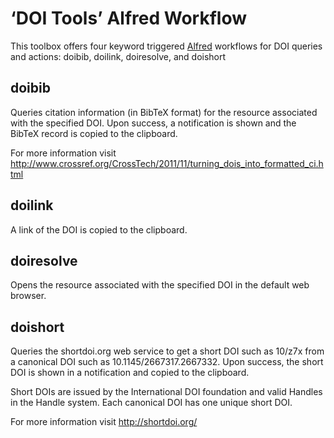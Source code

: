 # ‘DOI Tools’ Alfred Workflow

This toolbox offers four keyword triggered [Alfred](http://www.alfredapp.com/) workflows for DOI queries and actions: doibib, doilink, doiresolve, and doishort


## doibib

Queries citation information (in BibTeX format) for the resource associated with the specified DOI. Upon success, a notification is shown and the BibTeX record is copied to the clipboard.

For more information visit http://www.crossref.org/CrossTech/2011/11/turning_dois_into_formatted_ci.html


## doilink

A link of the DOI is copied to the clipboard.


## doiresolve

Opens the resource associated with the specified DOI in the default web browser.


## doishort

Queries the shortdoi.org web service to get a short DOI such as 10/z7x from a canonical DOI such as 10.1145/2667317.2667332. Upon success, the short DOI is shown in a notification and copied to the clipboard.

Short DOIs are issued by the International DOI foundation and valid Handles in the Handle system. Each canonical DOI has one unique short DOI.

For more information visit http://shortdoi.org/
